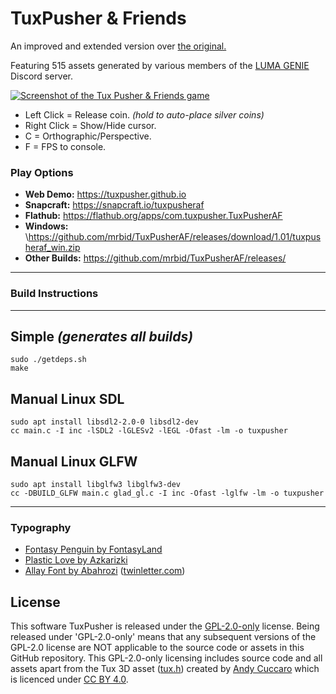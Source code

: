 # TuxPusher & Friends
An improved and extended version over [the original.](https://github.com/mrbid/TuxPusher)

Featuring 515 assets generated by various members of the [LUMA GENIE](https://lumalabs.ai/genie) Discord server.

[![Screenshot of the Tux Pusher & Friends game](https://dashboard.snapcraft.io/site_media/appmedia/2024/01/Screenshot_2024-01-11_05-38-10.png)](https://www.youtube.com/watch?v=zDQnv7br3OY "Tux Pusher & Friends Game Video")

- Left Click = Release coin. _(hold to auto-place silver coins)_
- Right Click = Show/Hide cursor.
- C = Orthographic/Perspective.
- F = FPS to console.

### Play Options
- **Web Demo:** https://tuxpusher.github.io
- **Snapcraft:** https://snapcraft.io/tuxpusheraf
- **Flathub:** https://flathub.org/apps/com.tuxpusher.TuxPusherAF
- **Windows:** \https://github.com/mrbid/TuxPusherAF/releases/download/1.01/tuxpusheraf_win.zip
- **Other Builds:** https://github.com/mrbid/TuxPusherAF/releases/

---
### Build Instructions
---
## Simple *(generates all builds)*
```
sudo ./getdeps.sh
make
```
## Manual Linux SDL
```
sudo apt install libsdl2-2.0-0 libsdl2-dev
cc main.c -I inc -lSDL2 -lGLESv2 -lEGL -Ofast -lm -o tuxpusher
```
## Manual Linux GLFW
```
sudo apt install libglfw3 libglfw3-dev
cc -DBUILD_GLFW main.c glad_gl.c -I inc -Ofast -lglfw -lm -o tuxpusher
```

---

### Typography
- [Fontasy Penguin by FontasyLand](https://www.fontspace.com/fontasy-penguin-font-f4848)
- [Plastic Love by Azkarizki](https://www.fontspace.com/plastic-love-font-f49676)
- [Allay Font by Abahrozi](https://www.fontspace.com/allay-font-f66225) ([twinletter.com](https://twinletter.com))

## License
This software TuxPusher is released under the [GPL-2.0-only](https://spdx.org/licenses/GPL-2.0-only.html) license. Being released under 'GPL-2.0-only' means that any subsequent versions of the GPL-2.0 license are NOT applicable to the source code or assets in this GitHub repository. This GPL-2.0-only licensing includes source code and all assets apart from the Tux 3D asset ([tux.h](assets/tux.h)) created by [Andy Cuccaro](https://sketchfab.com/andycuccaro) which is licenced under [CC BY 4.0](https://creativecommons.org/licenses/by/4.0/).

